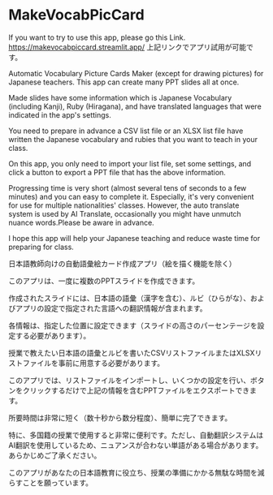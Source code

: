 # MakeVocabPicCard
If you want to try to use this app, please go this Link. https://makevocabpiccard.streamlit.app/
上記リンクでアプリ試用が可能です。

Automatic Vocabulary Picture Cards Maker (except for drawing pictures) for Japanese teachers.
This app can create many PPT slides all at once. 

Made slides have some information which is Japanese Vocabulary (including Kanji), Ruby (Hiragana), and have translated languages that were indicated in the app's settings. 


You need to prepare in advance a CSV list file or an XLSX list file have written the Japanese vocabulary and rubies that you want to teach in your class.

On this app, you only need to import your list file, set some settings, and click a button to export a PPT file that has the above information.

Progressing time is very short (almost several tens of seconds to a few minutes) and you can easy to complete it.
Especially, it's very convenient for use for multiple nationalities' classes.
However, the auto translate system is used by AI Translate, occasionally you might have unmutch nuance words.Please be aware in advance.

I hope this app will help your Japanese teaching and reduce waste time for preparing for class.




日本語教師向けの自動語彙絵カード作成アプリ（絵を描く機能を除く）

このアプリは、一度に複数のPPTスライドを作成できます。

作成されたスライドには、日本語の語彙（漢字を含む）、ルビ（ひらがな）、およびアプリの設定で指定された言語への翻訳情報が含まれます。

各情報は、指定した位置に設定できます（スライドの高さのパーセンテージを設定する必要があります）。

授業で教えたい日本語の語彙とルビを書いたCSVリストファイルまたはXLSXリストファイルを事前に用意する必要があります。

このアプリでは、リストファイルをインポートし、いくつかの設定を行い、ボタンをクリックするだけで上記の情報を含むPPTファイルをエクスポートできます。

所要時間は非常に短く（数十秒から数分程度）、簡単に完了できます。

特に、多国籍の授業で使用すると非常に便利です。ただし、自動翻訳システムはAI翻訳を使用しているため、ニュアンスが合わない単語がある場合があります。あらかじめご了承ください。

このアプリがあなたの日本語教育に役立ち、授業の準備にかかる無駄な時間を減らすことを願っています。

